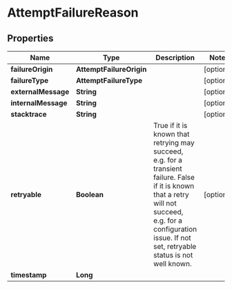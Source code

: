 

# AttemptFailureReason


## Properties

| Name | Type | Description | Notes |
|------------ | ------------- | ------------- | -------------|
|**failureOrigin** | **AttemptFailureOrigin** |  |  [optional] |
|**failureType** | **AttemptFailureType** |  |  [optional] |
|**externalMessage** | **String** |  |  [optional] |
|**internalMessage** | **String** |  |  [optional] |
|**stacktrace** | **String** |  |  [optional] |
|**retryable** | **Boolean** | True if it is known that retrying may succeed, e.g. for a transient failure. False if it is known that a retry will not succeed, e.g. for a configuration issue. If not set, retryable status is not well known. |  [optional] |
|**timestamp** | **Long** |  |  |



